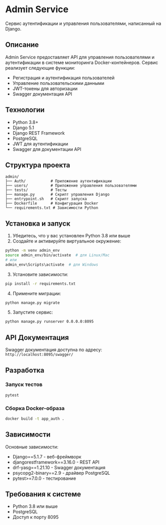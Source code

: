 # Admin Service

Сервис аутентификации и управления пользователями, написанный на Django.

## Описание

Admin Service предоставляет API для управления пользователями и аутентификации в системе мониторинга Docker-контейнеров. Сервис реализует следующие функции:

- Регистрация и аутентификация пользователей
- Управление пользовательскими данными
- JWT-токены для авторизации
- Swagger документация API

## Технологии

- Python 3.8+
- Django 5.1
- Django REST Framework
- PostgreSQL
- JWT для аутентификации
- Swagger для документации API

## Структура проекта

```
admin/
├── Auth/           # Приложение аутентификации
├── users/          # Приложение управления пользователями
├── tests/          # Тесты
├── manage.py       # Скрипт управления Django
├── entrypoint.sh   # Скрипт запуска
├── Dockerfile      # Конфигурация Docker
└── requirements.txt # Зависимости Python
```

## Установка и запуск

1. Убедитесь, что у вас установлен Python 3.8 или выше
2. Создайте и активируйте виртуальное окружение:

```bash
python -m venv admin_env
source admin_env/bin/activate  # для Linux/Mac
# или
admin_env\Scripts\activate  # для Windows
```

3. Установите зависимости:

```bash
pip install -r requirements.txt
```

4. Примените миграции:

```bash
python manage.py migrate
```

5. Запустите сервис:

```bash
python manage.py runserver 0.0.0.0:8095
```

## API Документация

Swagger документация доступна по адресу: `http://localhost:8095/swagger/`

## Разработка

### Запуск тестов

```bash
pytest
```

### Сборка Docker-образа

```bash
docker build -t app_auth .
```

## Зависимости

Основные зависимости:

- Django==5.1.7 - веб-фреймворк
- djangorestframework==3.16.0 - REST API
- drf-yasg==1.21.10 - Swagger документация
- psycopg2-binary==2.9 - драйвер PostgreSQL
- pytest>=7.0.0 - тестирование

## Требования к системе

- Python 3.8 или выше
- PostgreSQL
- Доступ к порту 8095

